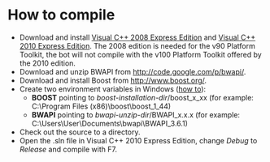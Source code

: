 # How to compile #

  * Download and install [Visual C++ 2008 Express Edition](http://msdn.microsoft.com/en-us/express/future/bb421473) and [Visual C++ 2010 Express Edition](http://www.microsoft.com/visualstudio/en-us/products/2010-editions/visual-cpp-express). The 2008 edition is needed for the v90 Platform Toolkit, the bot will not compile with the v100 Platform Toolkit offered by the 2010 edition.
  * Download and unzip BWAPI from http://code.google.com/p/bwapi/.
  * Download and install Boost from http://www.boost.org/.
  * Create two environment variables in Windows ([how to](http://www.itechtalk.com/thread3595.html)):
    * **BOOST** pointing to _boost-installation-dir_/boost\_x\_xx (for example: C:\Program Files (x86)\boost\boost\_1\_44)
    * **BWAPI** pointing to _bwapi-unzip-dir_/BWAPI\_x.x.x (for example: C:\Users\User\Documents\bwapi\BWAPI\_3.6.1)
  * Check out the source to a directory.
  * Open the .sln file in Visual C++ 2010 Express Edition, change _Debug_ to _Release_ and compile with F7.